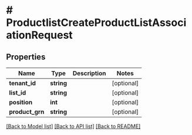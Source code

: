 # # ProductlistCreateProductListAssociationRequest


## Properties 


Name | Type | Description | Notes
------------ | ------------- | ------------- | -------------
**tenant_id**| **string** |   | [optional]
**list_id**| **string** |   | [optional]
**position**| **int** |   | [optional]
**product_grn**| **string** |   | [optional]


[[Back to Model list]](../../README.md#models) [[Back to API list]](../../README.md#endpoints) [[Back to README]](../../README.md)

